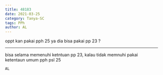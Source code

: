 ```yaml
---
title: 48183
date: 2021-03-25
category: Tanya-SC
tags: PPh
author: AL
---
```


oppt kan pakai pph 25 ya dia bisa pakai pp 23 ?

---

bisa selama memenuhi ketntuan pp 23, kalau tidak memnuhi pakai ketentaun umum pph psl 25

`AL`
